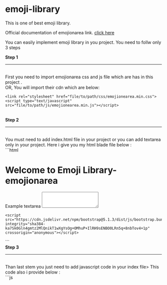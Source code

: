 # emoji-library
This is one of best emoji library.

Official documentation of emojionarea link. 
[click here](https://github.com/mervick/emojionearea)

You can easily implement emoji library in you project.
You need to follw only 3 steps

<b>Step 1</b><hr><br>
First you need to import emojionarea css and js file which are has in this project .
<br>
OR, You will import their cdn which are below: 
```
<link rel="stylesheet" href="file/to/path/css/emojionearea.min.css">
<script type="text/javascript" src="file/to/path/js/emojionearea.min.js"></script>
```
<br>
<b>Step 2 </b><hr><br>
You must need to add index.html file in your project or you can add textarea only in your project. Here i give you my html blade file below :
<br>
```html
<!doctype html>
<html lang="en">

<head>
    <!-- Required meta tags -->
    <meta charset="utf-8">
    <meta name="viewport" content="width=device-width, initial-scale=1">
    <!-- Bootstrap CSS -->
    <link href="https://cdn.jsdelivr.net/npm/bootstrap@5.1.3/dist/css/bootstrap.min.css" rel="stylesheet" integrity="sha384-1BmE4kWBq78iYhFldvKuhfTAU6auU8tT94WrHftjDbrCEXSU1oBoqyl2QvZ6jIW3" crossorigin="anonymous">
    <link rel="stylesheet" href="emojionearea.min.css">
    <script src="https://code.jquery.com/jquery-3.6.0.min.js" integrity="sha256-/xUj+3OJU5yExlq6GSYGSHk7tPXikynS7ogEvDej/m4=" crossorigin="anonymous"></script>
    <script src="emojionearea.min.js"></script>
    <title>Emoji Library-emojionarea</title>
</head>

<body>
    <h1>Welcome to Emoji Library-emojionarea</h1>
    <div class="container px-5 mx-5">
        <form>
            <div class="form-group">
                <label for="emojionearea1">Example textarea</label>
                <textarea class="form-control" id="emojionearea1" rows="3"></textarea>
            </div>
        </form>
    </div>

    <script src="https://cdn.jsdelivr.net/npm/bootstrap@5.1.3/dist/js/bootstrap.bundle.min.js" integrity="sha384-ka7Sk0Gln4gmtz2MlQnikT1wXgYsOg+OMhuP+IlRH9sENBO0LRn5q+8nbTov4+1p" crossorigin="anonymous"></script>

</body>

</html>
```

<br>
<b>Step 3</b><hr><br>
Than last stem you just need to add javascript code in your index file> This code also i provide below : <br>
```js
    <script>
        // $("#emojionearea1").emojioneArea({
        //     container: "#container2" // by selector
        // });
        $(document).ready(function() {
            $("#emojionearea1").emojioneArea({
                pickerPosition: "left",
                filtersPosition: "bottom",
                tonesStyle: "bullet",
                autocomplete: true,
                hidePickerOnBlur: true,
                searchPlaceholder: "Search",
                buttonTitle: "",
                saveEmojisAs: "unicode",
                inline: true
            });


        })
    </script>
```

Hurray! So,now your project is ready to use emoji.<br>
Thanks,<br>
Zunaid Miah<br>

